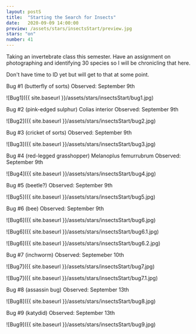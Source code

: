 ```yaml
---
layout: postS
title:  "Starting the Search for Insects"
date:   2020-09-09 14:00:00
preview: /assets/stars/insectsStart/preview.jpg
stars: "on"
number: 41
---
```


Taking an invertebrate class this semester. Have an assignment on photographing and identifying 30 species so I will be chronicling that here.

Don't have time to ID yet but will get to that at some point.

Bug #1 (butterfly of sorts)
Observed: September 9th

![Bug1]({{ site.baseurl }}/assets/stars/insectsStart/bug1.jpg)

Bug #2 (pink-edged sulphur)
Colias interior
Observed: September 9th

![Bug2]({{ site.baseurl }}/assets/stars/insectsStart/bug2.jpg)

Bug #3 (cricket of sorts)
Observed: September 9th

![Bug3]({{ site.baseurl }}/assets/stars/insectsStart/bug3.jpg)

Bug #4 (red-legged grasshopper)
Melanoplus femurrubrum
Observed: September 9th

![Bug4]({{ site.baseurl }}/assets/stars/insectsStart/bug4.jpg)

Bug #5 (beetle?)
Observed: September 9th

![Bug5]({{ site.baseurl }}/assets/stars/insectsStart/bug5.jpg)

Bug #6 (bee)
Observed: September 9th

![Bug6]({{ site.baseurl }}/assets/stars/insectsStart/bug6.jpg)

![Bug6]({{ site.baseurl }}/assets/stars/insectsStart/bug6.1.jpg)

![Bug6]({{ site.baseurl }}/assets/stars/insectsStart/bug6.2.jpg)

Bug #7 (inchworm)
Observed: Septemeber 10th

![Bug7]({{ site.baseurl }}/assets/stars/insectsStart/bug7.jpg)

![Bug7]({{ site.baseurl }}/assets/stars/insectsStart/bug7.1.jpg)

Bug #8 (assassin bug)
Observed: September 13th

![Bug8]({{ site.baseurl }}/assets/stars/insectsStart/bug8.jpg)

Bug #9 (katydid)
Observed: September 13th

![Bug9]({{ site.baseurl }}/assets/stars/insectsStart/bug9.jpg)
